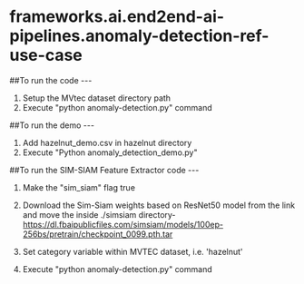 # frameworks.ai.end2end-ai-pipelines.anomaly-detection-ref-use-case

##To run the code ---

1. Setup the MVtec dataset directory path
2. Execute "python anomaly-detection.py" command

##To run the demo ---
1. Add hazelnut_demo.csv in hazelnut directory
2. Execute "Python anomaly_detection_demo.py"

##To run the SIM-SIAM Feature Extractor code ---

1. Make the "sim_siam" flag true
2. Download the Sim-Siam weights based on ResNet50 model from the link and move the inside ./simsiam directory-
   https://dl.fbaipublicfiles.com/simsiam/models/100ep-256bs/pretrain/checkpoint_0099.pth.tar

3. Set category variable within MVTEC dataset, i.e. 'hazelnut'
3. Execute "python anomaly-detection.py" command
